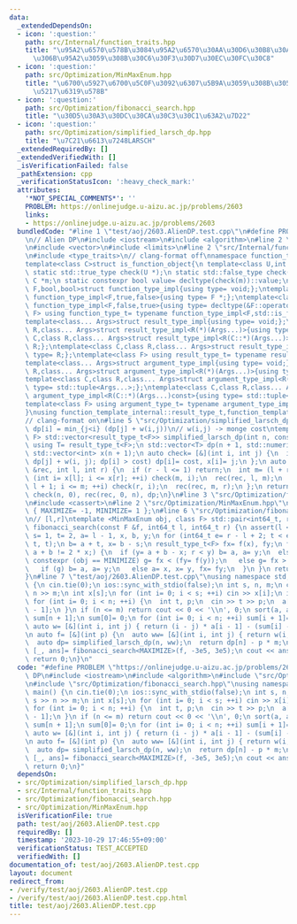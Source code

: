 ```yaml
---
data:
  _extendedDependsOn:
  - icon: ':question:'
    path: src/Internal/function_traits.hpp
    title: "\u95A2\u6570\u578B\u3084\u95A2\u6570\u30AA\u30D6\u30B8\u30A7\u30AF\u30C8\
      \u306B\u95A2\u3059\u308B\u30C6\u30F3\u30D7\u30EC\u30FC\u30C8"
  - icon: ':question:'
    path: src/Optimization/MinMaxEnum.hpp
    title: "\u6700\u5927\u6700\u5C0F\u3092\u6307\u5B9A\u3059\u308B\u305F\u3081\u306E\
      \u5217\u6319\u578B"
  - icon: ':question:'
    path: src/Optimization/fibonacci_search.hpp
    title: "\u30D5\u30A3\u30DC\u30CA\u30C3\u30C1\u63A2\u7D22"
  - icon: ':question:'
    path: src/Optimization/simplified_larsch_dp.hpp
    title: "\u7C21\u6613\u7248LARSCH"
  _extendedRequiredBy: []
  _extendedVerifiedWith: []
  _isVerificationFailed: false
  _pathExtension: cpp
  _verificationStatusIcon: ':heavy_check_mark:'
  attributes:
    '*NOT_SPECIAL_COMMENTS*': ''
    PROBLEM: https://onlinejudge.u-aizu.ac.jp/problems/2603
    links:
    - https://onlinejudge.u-aizu.ac.jp/problems/2603
  bundledCode: "#line 1 \"test/aoj/2603.AlienDP.test.cpp\"\n#define PROBLEM \"https://onlinejudge.u-aizu.ac.jp/problems/2603\"\
    \n// Alien DP\n#include <iostream>\n#include <algorithm>\n#line 2 \"src/Optimization/simplified_larsch_dp.hpp\"\
    \n#include <vector>\n#include <limits>\n#line 2 \"src/Internal/function_traits.hpp\"\
    \n#include <type_traits>\n// clang-format off\nnamespace function_template_internal{\n\
    template<class C>struct is_function_object{\n template<class U,int dummy=(&U::operator(),0)>\
    \ static std::true_type check(U *);\n static std::false_type check(...);\n static\
    \ C *m;\n static constexpr bool value= decltype(check(m))::value;\n};\ntemplate<class\
    \ F,bool,bool>struct function_type_impl{using type= void;};\ntemplate<class F>struct\
    \ function_type_impl<F,true,false>{using type= F *;};\ntemplate<class F>struct\
    \ function_type_impl<F,false,true>{using type= decltype(&F::operator());};\ntemplate<class\
    \ F> using function_type_t= typename function_type_impl<F,std::is_function_v<F>,is_function_object<F>::value>::type;\n\
    template<class... Args>struct result_type_impl{using type= void;};\ntemplate<class\
    \ R,class... Args>struct result_type_impl<R(*)(Args...)>{using type= R;};\ntemplate<class\
    \ C,class R,class... Args>struct result_type_impl<R(C::*)(Args...)>{using type=\
    \ R;};\ntemplate<class C,class R,class... Args>struct result_type_impl<R(C::*)(Args...)const>{using\
    \ type= R;};\ntemplate<class F> using result_type_t= typename result_type_impl<function_type_t<F>>::type;\n\
    template<class... Args>struct argument_type_impl{using type= void;};\ntemplate<class\
    \ R,class... Args>struct argument_type_impl<R(*)(Args...)>{using type= std::tuple<Args...>;};\n\
    template<class C,class R,class... Args>struct argument_type_impl<R(C::*)(Args...)>{using\
    \ type= std::tuple<Args...>;};\ntemplate<class C,class R,class... Args>struct\
    \ argument_type_impl<R(C::*)(Args...)const>{using type= std::tuple<Args...>;};\n\
    template<class F> using argument_type_t= typename argument_type_impl<function_type_t<F>>::type;\n\
    }\nusing function_template_internal::result_type_t,function_template_internal::argument_type_t;\n\
    // clang-format on\n#line 5 \"src/Optimization/simplified_larsch_dp.hpp\"\n//\
    \ dp[i] = min_{j<i} (dp[j] + w(i,j))\n// w(i,j) -> monge cost\ntemplate <class\
    \ F> std::vector<result_type_t<F>> simplified_larsch_dp(int n, const F &w) {\n\
    \ using T= result_type_t<F>;\n std::vector<T> dp(n + 1, std::numeric_limits<T>::max());\n\
    \ std::vector<int> x(n + 1);\n auto check= [&](int i, int j) {\n  if (T cost=\
    \ dp[j] + w(i, j); dp[i] > cost) dp[i]= cost, x[i]= j;\n };\n auto rec= [&](auto\
    \ &rec, int l, int r) {\n  if (r - l <= 1) return;\n  int m= (l + r) / 2;\n  for\
    \ (int i= x[l]; i <= x[r]; ++i) check(m, i);\n  rec(rec, l, m);\n  for (int i=\
    \ l + 1; i <= m; ++i) check(r, i);\n  rec(rec, m, r);\n };\n return dp[0]= 0,\
    \ check(n, 0), rec(rec, 0, n), dp;\n}\n#line 3 \"src/Optimization/fibonacci_search.hpp\"\
    \n#include <cassert>\n#line 2 \"src/Optimization/MinMaxEnum.hpp\"\nenum MinMaxEnum\
    \ { MAXIMIZE= -1, MINIMIZE= 1 };\n#line 6 \"src/Optimization/fibonacci_search.hpp\"\
    \n// [l,r]\ntemplate <MinMaxEnum obj, class F> std::pair<int64_t, result_type_t<F>>\
    \ fibonacci_search(const F &f, int64_t l, int64_t r) {\n assert(l <= r);\n int64_t\
    \ s= 1, t= 2, a= l - 1, x, b, y;\n for (int64_t e= r - l + 2; t < e;) std::swap(s+=\
    \ t, t);\n b= a + t, x= b - s;\n result_type_t<F> fx= f(x), fy;\n for (bool g;\
    \ a + b != 2 * x;) {\n  if (y= a + b - x; r < y) b= a, a= y;\n  else {\n   if\
    \ constexpr (obj == MINIMIZE) g= fx < (fy= f(y));\n   else g= fx > (fy= f(y));\n\
    \   if (g) b= a, a= y;\n   else a= x, x= y, fx= fy;\n  }\n }\n return {x, fx};\n\
    }\n#line 7 \"test/aoj/2603.AlienDP.test.cpp\"\nusing namespace std;\nsigned main()\
    \ {\n cin.tie(0);\n ios::sync_with_stdio(false);\n int s, n, m;\n cin >> s >>\
    \ n >> m;\n int x[s];\n for (int i= 0; i < s; ++i) cin >> x[i];\n int a[n];\n\
    \ for (int i= 0; i < n; ++i) {\n  int t, p;\n  cin >> t >> p;\n  a[i]= t - x[p\
    \ - 1];\n }\n if (n <= m) return cout << 0 << '\\n', 0;\n sort(a, a + n);\n int\
    \ sum[n + 1];\n sum[0]= 0;\n for (int i= 0; i < n; ++i) sum[i + 1]= sum[i] + a[i];\n\
    \ auto w= [&](int i, int j) { return (i - j) * a[i - 1] - (sum[i] - sum[j]); };\n\
    \n auto f= [&](int p) {\n  auto ww= [&](int i, int j) { return w(i, j) + p; };\n\
    \  auto dp= simplified_larsch_dp(n, ww);\n  return dp[n] - p * m;\n };\n auto\
    \ [_, ans]= fibonacci_search<MAXIMIZE>(f, -3e5, 3e5);\n cout << ans << '\\n';\n\
    \ return 0;\n}\n"
  code: "#define PROBLEM \"https://onlinejudge.u-aizu.ac.jp/problems/2603\"\n// Alien\
    \ DP\n#include <iostream>\n#include <algorithm>\n#include \"src/Optimization/simplified_larsch_dp.hpp\"\
    \n#include \"src/Optimization/fibonacci_search.hpp\"\nusing namespace std;\nsigned\
    \ main() {\n cin.tie(0);\n ios::sync_with_stdio(false);\n int s, n, m;\n cin >>\
    \ s >> n >> m;\n int x[s];\n for (int i= 0; i < s; ++i) cin >> x[i];\n int a[n];\n\
    \ for (int i= 0; i < n; ++i) {\n  int t, p;\n  cin >> t >> p;\n  a[i]= t - x[p\
    \ - 1];\n }\n if (n <= m) return cout << 0 << '\\n', 0;\n sort(a, a + n);\n int\
    \ sum[n + 1];\n sum[0]= 0;\n for (int i= 0; i < n; ++i) sum[i + 1]= sum[i] + a[i];\n\
    \ auto w= [&](int i, int j) { return (i - j) * a[i - 1] - (sum[i] - sum[j]); };\n\
    \n auto f= [&](int p) {\n  auto ww= [&](int i, int j) { return w(i, j) + p; };\n\
    \  auto dp= simplified_larsch_dp(n, ww);\n  return dp[n] - p * m;\n };\n auto\
    \ [_, ans]= fibonacci_search<MAXIMIZE>(f, -3e5, 3e5);\n cout << ans << '\\n';\n\
    \ return 0;\n}"
  dependsOn:
  - src/Optimization/simplified_larsch_dp.hpp
  - src/Internal/function_traits.hpp
  - src/Optimization/fibonacci_search.hpp
  - src/Optimization/MinMaxEnum.hpp
  isVerificationFile: true
  path: test/aoj/2603.AlienDP.test.cpp
  requiredBy: []
  timestamp: '2023-10-29 17:46:55+09:00'
  verificationStatus: TEST_ACCEPTED
  verifiedWith: []
documentation_of: test/aoj/2603.AlienDP.test.cpp
layout: document
redirect_from:
- /verify/test/aoj/2603.AlienDP.test.cpp
- /verify/test/aoj/2603.AlienDP.test.cpp.html
title: test/aoj/2603.AlienDP.test.cpp
---
```


